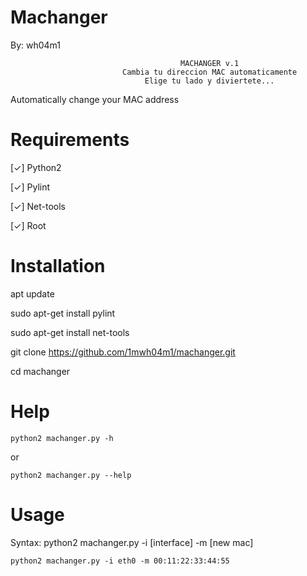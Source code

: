 # Machanger

By: wh04m1

                                          MACHANGER v.1
                             Cambia tu direccion MAC automaticamente
                                  Elige tu lado y diviertete...
                                                 
Automatically change your MAC address


# Requirements

[✓] Python2 

[✓] Pylint 

[✓] Net-tools

[✓] Root


# Installation 

apt update

sudo apt-get install pylint 

sudo apt-get install net-tools

git clone https://github.com/1mwh04m1/machanger.git

cd machanger

# Help

    python2 machanger.py -h 

or

    python2 machanger.py --help

# Usage

Syntax: python2 machanger.py -i [interface] -m [new mac]

    python2 machanger.py -i eth0 -m 00:11:22:33:44:55
